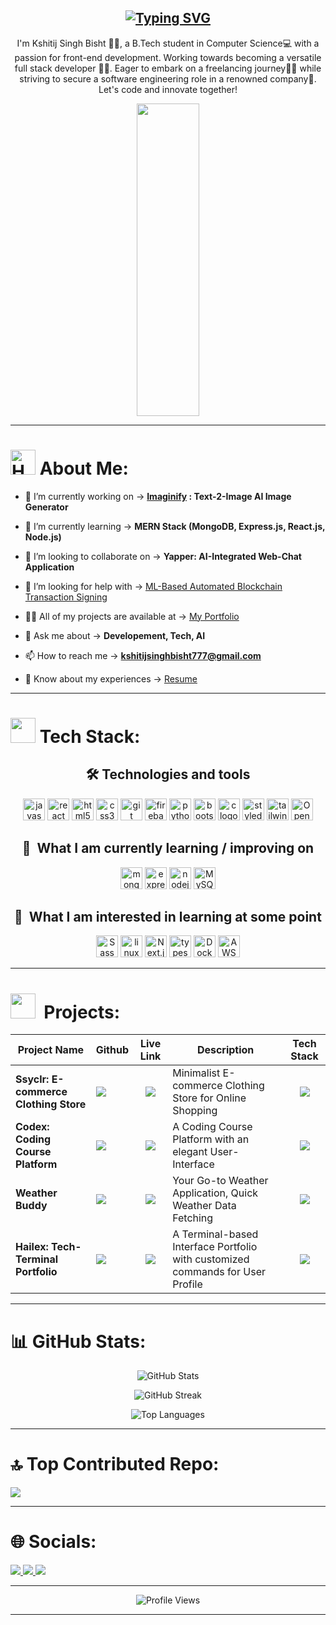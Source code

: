 <h2 align="center">    
  <a href="https://git.io/typing-svg">
    <img src="https://readme-typing-svg.demolab.com?font=Josefin+Sans&weight=700&size=40&duration=1500&pause=1500&color=F23CF9&background=FFFFFF00&center=true&vCenter=true&random=false&width=500&height=55&lines=Hello%2C+There!+%F0%9F%91%8B;I'm+Kshitij+Singh+Bisht%F0%9F%98%81;Nice+to+see+you...%F0%9F%99%8B%E2%80%8D%E2%99%82%EF%B8%8F" alt="Typing SVG" />
  </a>
</h2>


<p align="center">I'm Kshitij Singh Bisht 🙋‍♂️, a B.Tech student in Computer Science💻 with a passion for front-end development. Working towards becoming a versatile full stack developer 👩‍💻. Eager to embark on a freelancing journey🚶‍♀️ while striving to secure a software engineering role in a renowned company🏢. Let's code and innovate together!</p>

<div align="center">
  <img height="500" width="100vw" src="https://user-images.githubusercontent.com/74038190/225813708-98b745f2-7d22-48cf-9150-083f1b00d6c9.gif"/>
</div>

---

<h1><img src="https://user-images.githubusercontent.com/74038190/216120981-b9507c36-0e04-4469-8e27-c99271b45ba5.png" alt="Handshake" width="40" /> About Me:</h1>

- 🔭 I’m currently working on -> <strong><a href="https://github.com/Hailex798/Imaginify_Text2Img_AI_Image_Generator" target=”_blank”>Imaginify</a> : Text-2-Image AI Image Generator</strong>

- 🌱 I’m currently learning -> **MERN Stack (MongoDB, Express.js, React.js, Node.js)**

- 👯 I’m looking to collaborate on -> **Yapper: AI-Integrated Web-Chat Application**

- 🤝 I’m looking for help with -> [ML-Based Automated Blockchain Transaction Signing](https://github.com/Hailex798/ML-Based-Automated-Blockchain-Transaction-Signing)

- 👨‍💻 All of my projects are available at -> [My Portfolio](https://kshitijsinghbisht.netlify.app/)

- 💬 Ask me about -> **Developement, Tech, AI**

- 📫 How to reach me -> **kshitijsinghbisht777@gmail.com**

- 📄 Know about my experiences -> [Resume](https://drive.google.com/file/d/1NF6KZ-hUZypUR_-1kym4aEAbq75GpSlY/view)

---

<h1><img src="https://github.com/Anmol-Baranwal/Cool-GIFs-For-GitHub/assets/74038190/fa83eeb9-f4e2-4d85-93f0-688af11babf8" width="40">&nbsp;Tech Stack:</h1>

<a name="learning-now"></a>
<div align="center">
    <h2><b>🛠 Technologies and tools</b></h2>
    <a target="_blank" rel="noopener noreferrer nofollow" href="https://camo.githubusercontent.com/a9040c5514b96ac1a558cbef9cbc9b336c5856835fb666b5879565d4667e3b67/68747470733a2f2f696d672e736869656c64732e696f2f62616467652f4a6176615363726970742d4637444631453f6c6f676f3d6a617661736372697074266c6f676f436f6c6f723d626c61636b267374796c653d666f722d7468652d6261646765"><img src="https://camo.githubusercontent.com/a9040c5514b96ac1a558cbef9cbc9b336c5856835fb666b5879565d4667e3b67/68747470733a2f2f696d672e736869656c64732e696f2f62616467652f4a6176615363726970742d4637444631453f6c6f676f3d6a617661736372697074266c6f676f436f6c6f723d626c61636b267374796c653d666f722d7468652d6261646765" height="35" alt="javascript logo" data-canonical-src="https://img.shields.io/badge/JavaScript-F7DF1E?logo=javascript&amp;logoColor=black&amp;style=for-the-badge" style="max-width: 100%;"></a>
    <a target="_blank" rel="noopener noreferrer nofollow" href="https://camo.githubusercontent.com/fb72c94ad3721f83854ba8051190cd9733a49227258fca1b38bb6948bef628c8/68747470733a2f2f696d672e736869656c64732e696f2f62616467652f52656163742d3631444146423f6c6f676f3d7265616374266c6f676f436f6c6f723d626c61636b267374796c653d666f722d7468652d6261646765"><img src="https://camo.githubusercontent.com/fb72c94ad3721f83854ba8051190cd9733a49227258fca1b38bb6948bef628c8/68747470733a2f2f696d672e736869656c64732e696f2f62616467652f52656163742d3631444146423f6c6f676f3d7265616374266c6f676f436f6c6f723d626c61636b267374796c653d666f722d7468652d6261646765" height="35" alt="react logo" data-canonical-src="https://img.shields.io/badge/React-61DAFB?logo=react&amp;logoColor=black&amp;style=for-the-badge" style="max-width: 100%;"></a>
    <a target="_blank" rel="noopener noreferrer nofollow" href="https://camo.githubusercontent.com/1f30440507a25f33108fe2e9b020fefe83c1f09061ea4cbe5f9321a0ed0620d2/68747470733a2f2f696d672e736869656c64732e696f2f62616467652f48544d4c352d4533344632363f6c6f676f3d68746d6c35266c6f676f436f6c6f723d7768697465267374796c653d666f722d7468652d6261646765"><img src="https://camo.githubusercontent.com/1f30440507a25f33108fe2e9b020fefe83c1f09061ea4cbe5f9321a0ed0620d2/68747470733a2f2f696d672e736869656c64732e696f2f62616467652f48544d4c352d4533344632363f6c6f676f3d68746d6c35266c6f676f436f6c6f723d7768697465267374796c653d666f722d7468652d6261646765" height="35" alt="html5 logo" data-canonical-src="https://img.shields.io/badge/HTML5-E34F26?logo=html5&amp;logoColor=white&amp;style=for-the-badge" style="max-width: 100%;"></a>
    <a target="_blank" rel="noopener noreferrer nofollow" href="https://camo.githubusercontent.com/7b586a76449309b0a862b2361ca3cf5e904ec86c36d7bed36e289f11c1d9340d/68747470733a2f2f696d672e736869656c64732e696f2f62616467652f435353332d3135373242363f6c6f676f3d63737333266c6f676f436f6c6f723d7768697465267374796c653d666f722d7468652d6261646765"><img src="https://camo.githubusercontent.com/7b586a76449309b0a862b2361ca3cf5e904ec86c36d7bed36e289f11c1d9340d/68747470733a2f2f696d672e736869656c64732e696f2f62616467652f435353332d3135373242363f6c6f676f3d63737333266c6f676f436f6c6f723d7768697465267374796c653d666f722d7468652d6261646765" height="35" alt="css3 logo" data-canonical-src="https://img.shields.io/badge/CSS3-1572B6?logo=css3&amp;logoColor=white&amp;style=for-the-badge" style="max-width: 100%;"></a>
    <a target="_blank" rel="noopener noreferrer nofollow" href="https://camo.githubusercontent.com/b3a95c98bd07c4e34bd8be908b30b9e3909fd27363286ef2ea726467d4cd3aab/68747470733a2f2f696d672e736869656c64732e696f2f62616467652f4769742d4630353033323f6c6f676f3d676974266c6f676f436f6c6f723d7768697465267374796c653d666f722d7468652d6261646765"><img src="https://camo.githubusercontent.com/b3a95c98bd07c4e34bd8be908b30b9e3909fd27363286ef2ea726467d4cd3aab/68747470733a2f2f696d672e736869656c64732e696f2f62616467652f4769742d4630353033323f6c6f676f3d676974266c6f676f436f6c6f723d7768697465267374796c653d666f722d7468652d6261646765" height="35" alt="git logo" data-canonical-src="https://img.shields.io/badge/Git-F05032?logo=git&amp;logoColor=white&amp;style=for-the-badge" style="max-width: 100%;"></a>
  <a target="_blank" rel="noopener noreferrer nofollow" href="https://camo.githubusercontent.com/7110d1ed12b11364d336e7acafe3a59c8f760d752fff508a0727978ab162bd90/68747470733a2f2f696d672e736869656c64732e696f2f62616467652f46697265626173652d4646434132383f6c6f676f3d6669726562617365266c6f676f436f6c6f723d626c61636b267374796c653d666f722d7468652d6261646765"><img src="https://camo.githubusercontent.com/7110d1ed12b11364d336e7acafe3a59c8f760d752fff508a0727978ab162bd90/68747470733a2f2f696d672e736869656c64732e696f2f62616467652f46697265626173652d4646434132383f6c6f676f3d6669726562617365266c6f676f436f6c6f723d626c61636b267374796c653d666f722d7468652d6261646765" height="35" alt="firebase logo" data-canonical-src="https://img.shields.io/badge/Firebase-FFCA28?logo=firebase&amp;logoColor=black&amp;style=for-the-badge" style="max-width: 100%;"></a>
    <a target="_blank" rel="noopener noreferrer nofollow" href="https://camo.githubusercontent.com/3761945a3fe5266d5693dc2a693160937c652b1446985f798c6484763973fbc4/68747470733a2f2f696d672e736869656c64732e696f2f62616467652f507974686f6e2d3337373641423f6c6f676f3d707974686f6e266c6f676f436f6c6f723d7768697465267374796c653d666f722d7468652d6261646765"><img src="https://camo.githubusercontent.com/3761945a3fe5266d5693dc2a693160937c652b1446985f798c6484763973fbc4/68747470733a2f2f696d672e736869656c64732e696f2f62616467652f507974686f6e2d3337373641423f6c6f676f3d707974686f6e266c6f676f436f6c6f723d7768697465267374796c653d666f722d7468652d6261646765" height="35" alt="python logo" data-canonical-src="https://img.shields.io/badge/Python-3776AB?logo=python&amp;logoColor=white&amp;style=for-the-badge" style="max-width: 100%;"></a>
  <a target="_blank" rel="noopener noreferrer nofollow" href="https://camo.githubusercontent.com/2dc67704d92c93364558b4a3c730bb610f3ae0d74d69ac20752193ca5d9eef8f/68747470733a2f2f696d672e736869656c64732e696f2f62616467652f426f6f7473747261702d3739353242333f6c6f676f3d626f6f747374726170266c6f676f436f6c6f723d7768697465267374796c653d666f722d7468652d6261646765"><img src="https://camo.githubusercontent.com/2dc67704d92c93364558b4a3c730bb610f3ae0d74d69ac20752193ca5d9eef8f/68747470733a2f2f696d672e736869656c64732e696f2f62616467652f426f6f7473747261702d3739353242333f6c6f676f3d626f6f747374726170266c6f676f436f6c6f723d7768697465267374796c653d666f722d7468652d6261646765" height="35" alt="bootstrap logo" data-canonical-src="https://img.shields.io/badge/Bootstrap-7952B3?logo=bootstrap&amp;logoColor=white&amp;style=for-the-badge" style="max-width: 100%;"></a>
  <a target="_blank" rel="noopener noreferrer nofollow" href="https://camo.githubusercontent.com/1be325f180e5de0ccea98afe597b3e4b38f7cd5d3cea5ba4f8a4daea615a10ce/68747470733a2f2f696d672e736869656c64732e696f2f62616467652f432d4138423943433f6c6f676f3d63266c6f676f436f6c6f723d626c61636b267374796c653d666f722d7468652d6261646765"><img src="https://camo.githubusercontent.com/1be325f180e5de0ccea98afe597b3e4b38f7cd5d3cea5ba4f8a4daea615a10ce/68747470733a2f2f696d672e736869656c64732e696f2f62616467652f432d4138423943433f6c6f676f3d63266c6f676f436f6c6f723d626c61636b267374796c653d666f722d7468652d6261646765" height="35" alt="c logo" data-canonical-src="https://img.shields.io/badge/C-A8B9CC?logo=c&amp;logoColor=black&amp;style=for-the-badge" style="max-width: 100%;"></a>
  <img src="https://img.shields.io/badge/styled--components-DB7093?style=for-the-badge&logo=styled-components&logoColor=black" alt="styled-components logo" title="styled-components" height="35" />
  <a target="_blank" rel="noopener noreferrer nofollow" href="https://camo.githubusercontent.com/eb7040a1714fa9e6e02b864421e76fa4fb194e610ed00ddc8bc570fa2c0ab7c9/68747470733a2f2f696d672e736869656c64732e696f2f62616467652f5461696c77696e64204353532d3036423644343f6c6f676f3d7461696c77696e64637373266c6f676f436f6c6f723d626c61636b267374796c653d666f722d7468652d6261646765"><img src="https://camo.githubusercontent.com/eb7040a1714fa9e6e02b864421e76fa4fb194e610ed00ddc8bc570fa2c0ab7c9/68747470733a2f2f696d672e736869656c64732e696f2f62616467652f5461696c77696e64204353532d3036423644343f6c6f676f3d7461696c77696e64637373266c6f676f436f6c6f723d626c61636b267374796c653d666f722d7468652d6261646765" height="35" alt="tailwindcss logo" data-canonical-src="https://img.shields.io/badge/Tailwind CSS-06B6D4?logo=tailwindcss&amp;logoColor=black&amp;style=for-the-badge" style="max-width: 100%;"></a>
    <img src="https://img.shields.io/badge/OpenCV-27338e?style=for-the-badge&logo=OpenCV&logoColor=white" alt="OpenCV" title="OpenCV" height="35" style="max-width: 100%;" />
</div>
<div align="center">
    <h2><b>📖  What I am currently learning / improving on</b></h2>
  <a target="_blank" rel="noopener noreferrer nofollow" href="https://camo.githubusercontent.com/cc056c9f5e1e6e08607cf5c7426de45b4fa57bec1e5511f35497aabb712877d2/68747470733a2f2f696d672e736869656c64732e696f2f62616467652f4d6f6e676f44422d3437413234383f6c6f676f3d6d6f6e676f6462266c6f676f436f6c6f723d7768697465267374796c653d666f722d7468652d6261646765"><img src="https://camo.githubusercontent.com/cc056c9f5e1e6e08607cf5c7426de45b4fa57bec1e5511f35497aabb712877d2/68747470733a2f2f696d672e736869656c64732e696f2f62616467652f4d6f6e676f44422d3437413234383f6c6f676f3d6d6f6e676f6462266c6f676f436f6c6f723d7768697465267374796c653d666f722d7468652d6261646765" height="35" alt="mongodb logo" data-canonical-src="https://img.shields.io/badge/MongoDB-47A248?logo=mongodb&amp;logoColor=white&amp;style=for-the-badge" style="max-width: 100%;"></a>
  <a target="_blank" rel="noopener noreferrer nofollow" href="https://camo.githubusercontent.com/66a48fdc4275274b68a70c814465d2289ec78bff1b3d7faf8f1c7b68735a1352/68747470733a2f2f696d672e736869656c64732e696f2f62616467652f457870726573732d3030303030303f6c6f676f3d65787072657373266c6f676f436f6c6f723d7768697465267374796c653d666f722d7468652d6261646765"><img src="https://camo.githubusercontent.com/66a48fdc4275274b68a70c814465d2289ec78bff1b3d7faf8f1c7b68735a1352/68747470733a2f2f696d672e736869656c64732e696f2f62616467652f457870726573732d3030303030303f6c6f676f3d65787072657373266c6f676f436f6c6f723d7768697465267374796c653d666f722d7468652d6261646765" height="35" alt="express logo" data-canonical-src="https://img.shields.io/badge/Express-000000?logo=express&amp;logoColor=white&amp;style=for-the-badge" style="max-width: 100%;"></a>
  <a target="_blank" rel="noopener noreferrer nofollow" href="https://camo.githubusercontent.com/39b5ac353191426874c89fc99dc5e59b48da3a09083bebb60edb2178b89bc1c4/68747470733a2f2f696d672e736869656c64732e696f2f62616467652f4e6f64652e6a732d3333393933333f6c6f676f3d6e6f6465646f746a73266c6f676f436f6c6f723d7768697465267374796c653d666f722d7468652d6261646765"><img src="https://camo.githubusercontent.com/39b5ac353191426874c89fc99dc5e59b48da3a09083bebb60edb2178b89bc1c4/68747470733a2f2f696d672e736869656c64732e696f2f62616467652f4e6f64652e6a732d3333393933333f6c6f676f3d6e6f6465646f746a73266c6f676f436f6c6f723d7768697465267374796c653d666f722d7468652d6261646765" height="35" alt="nodejs logo" data-canonical-src="https://img.shields.io/badge/Node.js-339933?logo=nodedotjs&amp;logoColor=white&amp;style=for-the-badge" style="max-width: 100%;"></a>
  <img src="https://img.shields.io/badge/MySQL-005C84?style=for-the-badge&logo=mysql&logoColor=white" alt="MySQL" title="MySQL" height="35" />
</div>
<div align="center">
    <h2><b>👾  What I am interested in learning at some point</b></h2>
    <img src="https://img.shields.io/badge/Sass-CC6699?style=for-the-badge&logo=sass&logoColor=black" alt="Sass logo" title="Sass" height="35" />
    <a target="_blank" rel="noopener noreferrer nofollow" href="https://camo.githubusercontent.com/2ad0ccada8aa2428000b44acd9544d36d990fc57ecd66b2081152a23cdad40bc/68747470733a2f2f696d672e736869656c64732e696f2f62616467652f4c696e75782d4643433632343f6c6f676f3d6c696e7578266c6f676f436f6c6f723d626c61636b267374796c653d666f722d7468652d6261646765"><img src="https://camo.githubusercontent.com/2ad0ccada8aa2428000b44acd9544d36d990fc57ecd66b2081152a23cdad40bc/68747470733a2f2f696d672e736869656c64732e696f2f62616467652f4c696e75782d4643433632343f6c6f676f3d6c696e7578266c6f676f436f6c6f723d626c61636b267374796c653d666f722d7468652d6261646765" height="35" alt="linux logo" data-canonical-src="https://img.shields.io/badge/Linux-FCC624?logo=linux&amp;logoColor=black&amp;style=for-the-badge" style="max-width: 100%;"></a>
    <img src="https://img.shields.io/badge/next%20js-000000?style=for-the-badge&logo=nextdotjs&logoColor=white" alt="Next.js logo" title="Next.js" height="35" />
    <img src="https://img.shields.io/badge/TypeScript-007ACC?style=for-the-badge&logo=typescript&logoColor=white" alt="typescript" title="typescript" height="35" />
    <img src="https://img.shields.io/badge/Docker-2CA5E0?style=for-the-badge&logo=docker&logoColor=black" alt="Docker" title="docker" height="35" />
    <img src="https://img.shields.io/badge/Amazon_AWS-FF9900?style=for-the-badge&logo=amazonaws&logoColor=white" alt="AWS" title="AWS" height="35" />
</div>

<a name="learning-next"></a>

---

<h1><img src="https://user-images.githubusercontent.com/74038190/235223599-0eadbd7c-c916-4f24-af9d-9242730e6172.gif" width="40">&nbsp; Projects: </h1>

<markdown-accessiblity-table data-catalyst=""><table>
<thead>
<tr>
<th>Project Name</th>
<th>Github</th>
<th>Live Link</th>
<th>Description</th>
<th>Tech Stack</th>
</tr>
</thead>
<tbody>
<tr>
<td><strong>Ssyclr: E-commerce Clothing Store</strong></td>
<td><a href="https://github.com/Hailex798/SSYCLR_Ecommerce-Clothing-Store" rel="nofollow"><img src="https://skillicons.dev/icons?i=github" /></a></td>
<td align="center"><a href="https://ssyclr.netlify.app/" rel="nofollow"><img src="https://skillicons.dev/icons?i=htmx" /></a></td>
<td>Minimalist E-commerce Clothing Store for Online Shopping</td>
<td align="center"><img src="https://skillicons.dev/icons?i=html,css,js,react,firebase,styledcomponents" /></td>
</tr>
<tr>
<td><strong>Codex: Coding Course Platform</strong></td>
<td><a href="https://github.com/Hailex798/CODEX_A-Coding-Course-Platform" rel="nofollow"><img src="https://skillicons.dev/icons?i=github" /></a></td>
<td align="center"><a href="https://cod-ex.netlify.app/" rel="nofollow"><img src="https://skillicons.dev/icons?i=htmx" /></a></td>
<td>A Coding Course Platform with an elegant User-Interface</td>
<td align="center"><img src="https://skillicons.dev/icons?i=html,css,js,react,tailwind" /></td>
</tr>
<tr>
<td><strong>Weather Buddy</strong></td>
<td><a href="https://github.com/Hailex798/WEATHERBUDDY" rel="nofollow"><img src="https://skillicons.dev/icons?i=github" /></a></td>
<td align="center"><a href="https://weatherbuddy-one.vercel.app/" rel="nofollow"><img src="https://skillicons.dev/icons?i=htmx" /></a></td>
<td>Your Go-to Weather Application, Quick Weather Data Fetching</td>
<td align="center"><img src="https://skillicons.dev/icons?i=react,express,nodejs" /></td>
</tr>
<tr>
<td><strong>Hailex: Tech-Terminal Portfolio</strong></td>
<td><a href="https://github.com/Hailex798/Tech-Term-Portfolio" rel="nofollow"><img src="https://skillicons.dev/icons?i=github" /></a></td>
<td align="center"><a href="https://techterm-six.vercel.app/" rel="nofollow"><img src="https://skillicons.dev/icons?i=htmx" /></a></td>
<td>A Terminal-based Interface Portfolio with customized commands for User Profile</td>
<td align="center"><img src="https://skillicons.dev/icons?i=typescript,docker,nextjs" /></td>
</tr>
</tbody>
</table>

---

# 📊 GitHub Stats:

<p align="center">
  <img src="https://github-readme-stats.vercel.app/api?username=hailex798&show_icons=true&theme=radical" alt="GitHub Stats"/>
</p>

<p align="center">
  <img src="https://github-readme-streak-stats.herokuapp.com/?user=hailex798&theme=radical" alt="GitHub Streak"/>
</p>

<p align="center">
  <img src="https://github-readme-stats.vercel.app/api/top-langs/?username=hailex798&layout=compact&theme=radical" alt="Top Languages"/>
</p>

<!-- # 🏆 GitHub Trophies
![](https://github-profile-trophy.vercel.app/?username=hailex798&theme=radical&no-frame=false&no-bg=true&margin-w=4) -->

---

# 🔝 Top Contributed Repo:
![](https://github-contributor-stats.vercel.app/api?username=hailex798&limit=7&theme=dracula&combine_all_yearly_contributions=true)

---

# 🌐 Socials:

<a href="https://linkedin.com/in/kshitijsinghbisht/">
  <img src="https://skillicons.dev/icons?i=linkedin" />
</a>
<a href="https://x.com/stoickshitij">
  <img src="https://skillicons.dev/icons?i=twitter" />
</a>
<a href="https://leetcode.com/hailex">
  <img src="https://img.shields.io/badge/-LeetCode-FFA116?style=for-the-badge&logo=LeetCode&logoColor=black" />
</a>

---
<p align="center">
  <img src="https://visitcount.itsvg.in/api?id=hailex798&icon=5&color=11" alt="Profile Views" />
</p>

---
